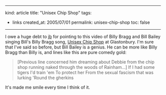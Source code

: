 -----
kind: article
title: "Unisex Chip Shop"
tags:
- links
created_at: 2005/07/01
permalink: unisex-chip-shop
toc: false
-----

<p>I owe a huge debt to <a href="http://www.greynotebook.com/blog/?p=862">jb</a> for pointing to this video of Billy Bragg and Bill Bailey singing Bill's Billy Bragg song, <a href="http://www.leftfield.coop/Media/Player.aspx?MediaId=7&amp;IsHigh=True">Unisex Chip Shop</a> at Glastonbury. I'm sure that I've said so before, but Bill Bailey is a genius. He can be more like Billy Bragg than Billy is, and lines like this are pure comedy gold:</p>

<blockquote>
<p>
[Previous line concerned him dreaming about Debbie from the chip shop running naked through the woods of Rainham...]
If I had some tigers I'd train 'em
To protect her
From the sexual fascism that was lurking
'Round the gherkins
</p>
</blockquote>

<p>It's made me smile every time I think of it.</p>



